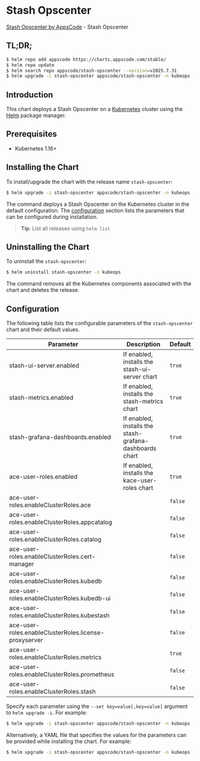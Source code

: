 # Stash Opscenter

[Stash Opscenter by AppsCode](https://github.com/stashed) - Stash Opscenter

## TL;DR;

```bash
$ helm repo add appscode https://charts.appscode.com/stable/
$ helm repo update
$ helm search repo appscode/stash-opscenter --version=v2025.7.31
$ helm upgrade -i stash-opscenter appscode/stash-opscenter -n kubeops --create-namespace --version=v2025.7.31
```

## Introduction

This chart deploys a Stash Opscenter on a [Kubernetes](http://kubernetes.io) cluster using the [Helm](https://helm.sh) package manager.

## Prerequisites

- Kubernetes 1.16+

## Installing the Chart

To install/upgrade the chart with the release name `stash-opscenter`:

```bash
$ helm upgrade -i stash-opscenter appscode/stash-opscenter -n kubeops --create-namespace --version=v2025.7.31
```

The command deploys a Stash Opscenter on the Kubernetes cluster in the default configuration. The [configuration](#configuration) section lists the parameters that can be configured during installation.

> **Tip**: List all releases using `helm list`

## Uninstalling the Chart

To uninstall the `stash-opscenter`:

```bash
$ helm uninstall stash-opscenter -n kubeops
```

The command removes all the Kubernetes components associated with the chart and deletes the release.

## Configuration

The following table lists the configurable parameters of the `stash-opscenter` chart and their default values.

|                       Parameter                       |                       Description                       |      Default       |
|-------------------------------------------------------|---------------------------------------------------------|--------------------|
| stash-ui-server.enabled                               | If enabled, installs the stash-ui-server chart          | <code>true</code>  |
| stash-metrics.enabled                                 | If enabled, installs the stash-metrics chart            | <code>true</code>  |
| stash-grafana-dashboards.enabled                      | If enabled, installs the stash-grafana-dashboards chart | <code>true</code>  |
| ace-user-roles.enabled                                | If enabled, installs the kace-user-roles chart          | <code>true</code>  |
| ace-user-roles.enableClusterRoles.ace                 |                                                         | <code>false</code> |
| ace-user-roles.enableClusterRoles.appcatalog          |                                                         | <code>false</code> |
| ace-user-roles.enableClusterRoles.catalog             |                                                         | <code>false</code> |
| ace-user-roles.enableClusterRoles.cert-manager        |                                                         | <code>false</code> |
| ace-user-roles.enableClusterRoles.kubedb              |                                                         | <code>false</code> |
| ace-user-roles.enableClusterRoles.kubedb-ui           |                                                         | <code>false</code> |
| ace-user-roles.enableClusterRoles.kubestash           |                                                         | <code>false</code> |
| ace-user-roles.enableClusterRoles.license-proxyserver |                                                         | <code>false</code> |
| ace-user-roles.enableClusterRoles.metrics             |                                                         | <code>true</code>  |
| ace-user-roles.enableClusterRoles.prometheus          |                                                         | <code>false</code> |
| ace-user-roles.enableClusterRoles.stash               |                                                         | <code>false</code> |


Specify each parameter using the `--set key=value[,key=value]` argument to `helm upgrade -i`. For example:

```bash
$ helm upgrade -i stash-opscenter appscode/stash-opscenter -n kubeops --create-namespace --version=v2025.7.31 --set -- generate from values file --
```

Alternatively, a YAML file that specifies the values for the parameters can be provided while
installing the chart. For example:

```bash
$ helm upgrade -i stash-opscenter appscode/stash-opscenter -n kubeops --create-namespace --version=v2025.7.31 --values values.yaml
```
